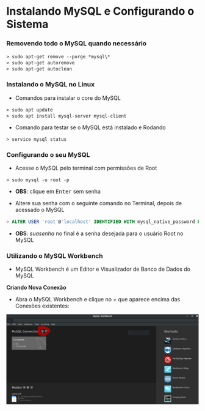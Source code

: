 # Instalando MySQL e Configurando o Sistema

### Removendo todo o MySQL quando necessário

```shell
> sudo apt-get remove --purge *mysql\*
> sudo apt-get autoremove
> sudo apt-get autoclean
```

### Instalando o MySQL no Linux

* Comandos para instalar o core do MySQL

```shell
> sudo apt update
> sudo apt install mysql-server mysql-client
```

* Comando para testar se o MySQL está instalado e Rodando

```shell
> service mysql status
```

### Configurando o seu MySQL

* Acesse o MySQL pelo terminal com permissões de Root

```shell
> sudo mysql -u root -p
```
* **OBS**: clique em <kbd>Enter</kbd> sem senha

* Altere sua senha com o seguinte comando no Terminal, depois de acessado o MySQL

```sql
> ALTER USER 'root'@'localhost' IDENTIFIED WITH mysql_native_password BY 'suasenha';
```

* **OBS**: _suasenha_ no final é a senha desejada para o usuário Root no MySQL

### Utilizando o MySQL Workbench

* MySQL Workbench é um Editor e Visualizador de Banco de Dados do MySQL

**Criando Nova Conexão**

* Abra o MySQL Workbench e clique no _+_ que aparece encima das Conexões existentes:

<img src="../../source/images/workbench-init.png">
